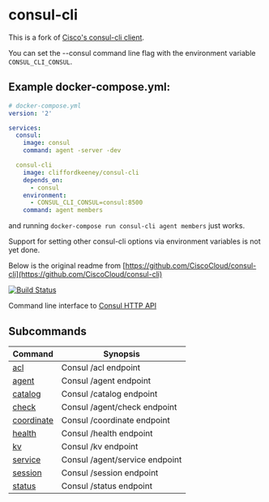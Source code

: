 # consul-cli

This is a fork of [Cisco's consul-cli client](https://github.com/CiscoCloud/consul-cli).  

You can set the --consul command line flag with the environment variable `CONSUL_CLI_CONSUL`.
 
## Example docker-compose.yml:
```yml
# docker-compose.yml
version: '2'

services:
  consul:
    image: consul
    command: agent -server -dev

  consul-cli
    image: cliffordkeeney/consul-cli
    depends_on:
      - consul
    environment:
      - CONSUL_CLI_CONSUL=consul:8500
    command: agent members
```
 
 and running `docker-compose run consul-cli agent members` just works.
 
 Support for setting other consul-cli options via environment variables is not yet done.
 
 Below is the original readme from [https://github.com/CiscoCloud/consul-cli](https://github.com/CiscoCloud/consul-cli) 
 

[![Build Status](https://travis-ci.org/CiscoCloud/consul-cli.svg)](https://travis-ci.org/CiscoCloud/consul-cli)

Command line interface to [Consul HTTP API](https://consul.io/docs/agent/http.html)

## Subcommands

| Command | Synopsis |
| ------- | -------- |
| [acl](https://github.com/CiscoCloud/consul-cli/wiki/ACL) | Consul /acl endpoint
| [agent](https://github.com/CiscoCloud/consul-cli/wiki/Agent) | Consul /agent endpoint
| [catalog](https://github.com/CiscoCloud/consul-cli/wiki/Agent) | Consul /catalog endpoint
| [check](https://github.com/CiscoCloud/consul-cli/wiki/Check) | Consul /agent/check endpoint
| [coordinate](https://github.com/CiscoCloud/consul-cli/wiki/Coordinate) | Consul /coordinate endpoint
| [health](https://github.com/CiscoCloud/consul-cli/wiki/Health) | Consul /health endpoint
| [kv](https://github.com/CiscoCloud/consul-cli/wiki/KV) | Consul /kv endpoint
| [service](https://github.com/CiscoCloud/consul-cli/wiki/Service) | Consul /agent/service endpoint
| [session](https://github.com/CiscoCloud/consul-cli/wiki/Session) | Consul /session endpoint
| [status](https://github.com/CiscoCloud/consul-cli/wiki/Status) | Consul /status endpoint
